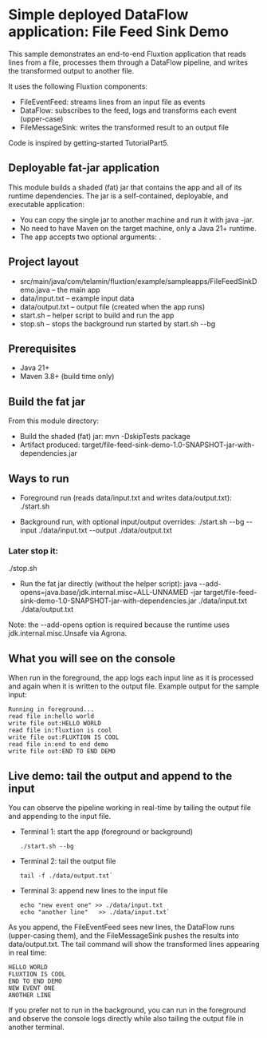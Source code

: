 # Simple deployed DataFlow application: File Feed Sink Demo

This sample demonstrates an end-to-end Fluxtion application that reads lines from a file, processes them through a
DataFlow pipeline, and writes the transformed output to another file.

It uses the following Fluxtion components:

- FileEventFeed: streams lines from an input file as events
- DataFlow: subscribes to the feed, logs and transforms each event (upper-case)
- FileMessageSink: writes the transformed result to an output file

Code is inspired by getting-started TutorialPart5.

## Deployable fat-jar application

This module builds a shaded (fat) jar that contains the app and all of its runtime dependencies. The jar is a
self-contained, deployable, and executable application:

- You can copy the single jar to another machine and run it with java -jar.
- No need to have Maven on the target machine, only a Java 21+ runtime.
- The app accepts two optional arguments: <inputFile> <outputFile>.

## Project layout

- src/main/java/com/telamin/fluxtion/example/sampleapps/FileFeedSinkDemo.java – the main app
- data/input.txt – example input data
- data/output.txt – output file (created when the app runs)
- start.sh – helper script to build and run the app
- stop.sh – stops the background run started by start.sh --bg

## Prerequisites

- Java 21+
- Maven 3.8+ (build time only)

## Build the fat jar

From this module directory:

- Build the shaded (fat) jar:
  mvn -DskipTests package 
- Artifact produced: target/file-feed-sink-demo-1.0-SNAPSHOT-jar-with-dependencies.jar

## Ways to run

- Foreground run (reads data/input.txt and writes data/output.txt):
  ./start.sh

- Background run, with optional input/output overrides:
  ./start.sh --bg --input ./data/input.txt --output ./data/output.txt

### Later stop it:
  ./stop.sh

- Run the fat jar directly (without the helper script):
  java --add-opens=java.base/jdk.internal.misc=ALL-UNNAMED -jar
  target/file-feed-sink-demo-1.0-SNAPSHOT-jar-with-dependencies.jar ./data/input.txt ./data/output.txt

Note: the --add-opens option is required because the runtime uses jdk.internal.misc.Unsafe via Agrona.

## What you will see on the console

When run in the foreground, the app logs each input line as it is processed and again when it is written to the output
file. Example output for the sample input:

```console
Running in foreground...
read file in:hello world
write file out:HELLO WORLD
read file in:fluxtion is cool
write file out:FLUXTION IS COOL
read file in:end to end demo
write file out:END TO END DEMO
```

## Live demo: tail the output and append to the input

You can observe the pipeline working in real-time by tailing the output file and appending to the input file.

- Terminal 1: start the app (foreground or background)
  ```console
  ./start.sh --bg
  ```

- Terminal 2: tail the output file
  ```console 
  tail -f ./data/output.txt`
  ```

- Terminal 3: append new lines to the input file
  ```console 
  echo "new event one" >> ./data/input.txt
  echo "another line"   >> ./data/input.txt`
  ```

As you append, the FileEventFeed sees new lines, the DataFlow runs (upper-casing them), and the FileMessageSink pushes
the
results into data/output.txt. The tail command will show the transformed lines appearing in real time:

```console
HELLO WORLD
FLUXTION IS COOL
END TO END DEMO
NEW EVENT ONE
ANOTHER LINE
```

If you prefer not to run in the background, you can run in the foreground and observe the console logs directly while
also tailing the output file in another terminal.
